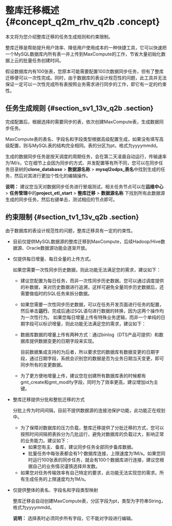 # 整库迁移概述 {#concept_q2m_rhv_q2b .concept}

本文将为您介绍整库迁移的任务生成规则和约束限制。

整库迁移是帮助提升用户效率、降低用户使用成本的一种快捷工具，它可以快速把一个MySQL数据库内所有表一并上传到MaxCompute的工作，节省大量初始化数据上云的批量任务创建时间。

假设数据库内有100张表，您原本可能需要配置100次数据同步任务，但有了整库迁移便可以一次性完成。同时，由于数据库的表设计规范性的问题，此工具并无法保证一定可以一次性完成所有表按照业务需求进行同步的工作，即它有一定的约束性。

## 任务生成规则 {#section_sv1_13v_q2b .section}

完成配置后，根据选择的需要同步的表，依次创建MaxCompute表，生成数据同步任务。

MaxCompute表的表名、字段名和字段类型根据高级配置生成，如果没有填写高级配置，则与MySQL表的结构完全相同。表的分区为pt，格式为yyyymmdd。

生成的数据同步任务是按天调度的周期任务，会在第二天凌晨自动运行，传输速率为1M/s，它在细节上会因为同步的方式、并发配置等有所不同，您可以在同步任务目录树的**clone\_database** \> **数据源名称** \> **mysql2odps\_表名**中找到生成的任务，然后对其进行更加个性化的编辑操作。

**说明：** 建议您当天对数据同步任务进行冒烟测试，相关任务节点可以在**运维中心** \> **任务管理**中的**project\_etl\_start** \> **整库迁移** \> **数据源名称** 下找到所有此数据源生成的同步任务，然后右键单击，测试相应的节点即可。

## 约束限制 {#section_tv1_13v_q2b .section}

由于数据库的表设计规范性的问题，整库迁移具有一定的约束性。

-   目前仅提供MySQL数据源的整库迁移到MaxCompute，后续Hadoop/Hive数据源、Oracle数据源功能会逐渐开放。
-   仅提供每日增量、每日全量的上传方式。

    如果您需要一次性同步历史数据，则此功能无法满足您的需求，建议如下：

    -   建议您配置为每日任务，而非一次性同步历史数据。您可以通过调度提供的补数据，来对历史数据进行追溯，这样可避免全量同步历史数据后，还需要做临时的SQL任务来拆分数据。
    -   如果您需要一次性同步历史数据，可以在任务开发页面进行任务的配置，然后单击**运行**。完成后通过SQL语句进行数据的转换，因为这两个操作均为一次性行为。
    如果您每日增量上传有特殊业务逻辑，而非一个单纯的日期字段可以标识增量，则此功能无法满足您的需求，建议如下：

    -   数据库数据的增量上传有两种方式：通过binlog（DTS产品可提供）和数据库提供数据变更的日期字段来实现。

        目前数据集成支持的为后者，所以要求您的数据库有数据变更的日期字段，通过日期字段，系统会识别您的数据是否为业务日期当天变更，即可同步所有的变更数据。

    -   为了更方便地增量上传，建议您在创建所有数据库表的时候都有gmt\_create和gmt\_modify字段，同时为了效率更高，建议增加id为主键。
-   整库迁移提供分批和整批迁移的方式

    分批上传为时间间隔，目前不提供数据源的连接池保护功能，此功能正在规划中。

    -   为了保障对数据库的压力负载，整库迁移提供了分批迁移的方式，您可以按照时间间隔把表拆分为几批运行，避免对数据库的负载过大，影响正常的业务能力。建议如下：
        -   如果您有主、备库，建议同步任务全部同步备库数据。
        -   批量任务中每张表都会有1个数据库连接，上限速度为1M/s。如果您同时运行100张表的同步任务，就会有100个数据库进行连接，建议您根据自己的业务情况谨慎选择并发数。
    -   如果您对任务传输效率有自己特定的要求，此功能无法实现您的需求。所有生成任务的上限速度均为1M/s。
-   仅提供整体的表名、字段名和字段类型映射

    整库迁移会自动创建MaxCompute表，分区字段为pt，类型为字符串String，格式为yyyymmdd。

    **说明：** 选择表时必须同步所有字段，它不能对字段进行编辑。


